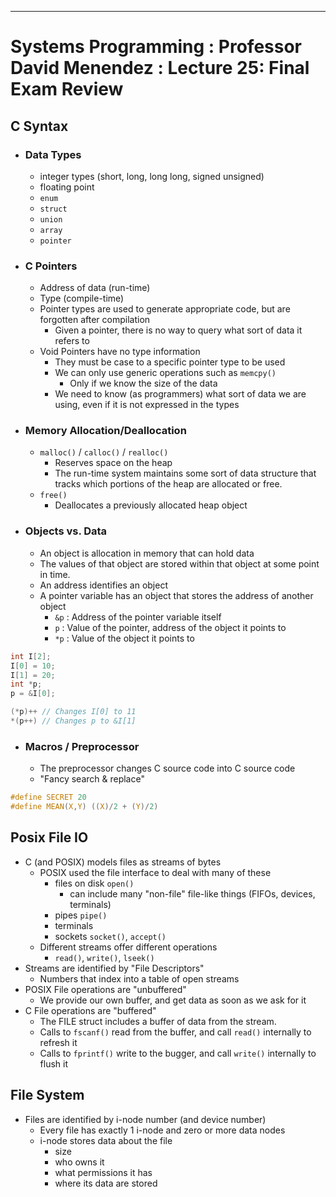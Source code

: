 ***
# Systems Programming : Professor David Menendez : Lecture 25: Final Exam Review

## C Syntax
- ### Data Types
    - integer types (short, long, long long, signed unsigned)
    - floating point
    - `enum`
    - `struct`
    - `union`
    - `array`
    - `pointer`
- ### C Pointers
    - Address of data (run-time)
    - Type (compile-time)
    - Pointer types are used to generate appropriate code, but are forgotten after compilation
        - Given a pointer, there is no way to query what sort of data it refers to
    - Void Pointers have no type information
        - They must be case to a specific pointer type to be used
        - We can only use generic operations such as `memcpy()`
            - Only if we know the size of the data
        - We need to know (as programmers) what sort of data we are using, even if it is not expressed in the types
- ### Memory Allocation/Deallocation
    - `malloc()` / `calloc()` / `realloc()`
        - Reserves space on the heap
        - The run-time system maintains some sort of data structure that tracks which portions of the heap are allocated or free.
    - `free()`
        - Deallocates a previously allocated heap object
- ### Objects vs. Data
    - An object is allocation in memory that can hold data
    - The values of that object are stored within that object at some point in time.
    - An address identifies an object
    - A pointer variable has an object that stores the address of another object
        - `&p` : Address of the pointer variable itself
        - `p`  : Value of the pointer, address of the object it points to
        - `*p` : Value of the object it points to

```C
int I[2];
I[0] = 10;
I[1] = 20;
int *p;
p = &I[0];

(*p)++ // Changes I[0] to 11
*(p++) // Changes p to &I[1]
```

- ### Macros / Preprocessor
    - The preprocessor changes C source code into C source code
    - "Fancy search & replace"
```C
#define SECRET 20
#define MEAN(X,Y) ((X)/2 + (Y)/2)
```

## Posix File IO
- C (and POSIX) models files as streams of bytes
    - POSIX used the file interface to deal with many of these
        - files on disk `open()`
            - can include many "non-file" file-like things (FIFOs, devices, terminals)
        - pipes `pipe()`
        - terminals
        - sockets `socket()`, `accept()`
    - Different streams offer different operations
        - `read()`, `write()`, `lseek()`
- Streams are identified by "File Descriptors"
    - Numbers that index into a table of open streams
- POSIX File operations are "unbuffered"
    - We provide our own buffer, and get data as soon as we ask for it
- C File operations are "buffered"
    - The FILE struct includes a buffer of data from the stream.
    - Calls to `fscanf()` read from the buffer, and call `read()` internally to refresh it
    - Calls to `fprintf()` write to the bugger, and call `write()` internally to flush it

## File System
- Files are identified by i-node number (and device number)
    - Every file has exactly 1 i-node and zero or more data nodes
    - i-node stores data about the file
        - size
        - who owns it
        - what permissions it has
        - where its data are stored